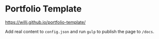 # Portfolio Template

https://willj.github.io/portfolio-template/

Add real content to `config.json` and run `gulp` to publish the page to `/docs`.

